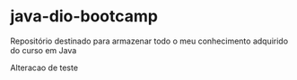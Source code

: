 # java-dio-bootcamp
Repositório destinado para armazenar todo o meu conhecimento adquirido do curso em Java

Alteracao de teste